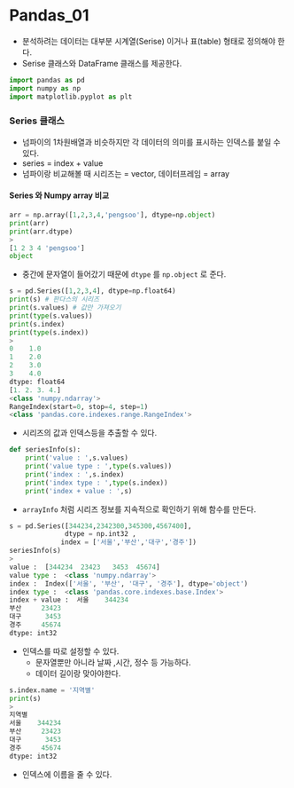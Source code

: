 # Pandas_01

- 분석하려는 데이터는 대부분 시계열(Serise) 이거나 표(table) 형태로 정의해야 한다.
- Serise 클래스와 DataFrame 클래스를 제공한다.

```python
import pandas as pd
import numpy as np
import matplotlib.pyplot as plt
```

### Series 클래스

- 넘파이의 1차원배열과 비슷하지만 각 데이터의 의미를 표시하는 인덱스를 붙일 수 있다.
- series = index + value
- 넘파이랑 비교해볼 때 시리즈는 = vector, 데이터프레임 = array

#### Series 와 Numpy array 비교

```python
arr = np.array([1,2,3,4,'pengsoo'], dtype=np.object)
print(arr)
print(arr.dtype)
>
[1 2 3 4 'pengsoo']
object
```

- 중간에 문자열이 들어갔기 때문에 `dtype` 를 `np.object` 로 준다.

```python
s = pd.Series([1,2,3,4], dtype=np.float64)
print(s) # 판다스의 시리즈
print(s.values) # 값만 가져오기
print(type(s.values)) 
print(s.index)
print(type(s.index))
>
0    1.0
1    2.0
2    3.0
3    4.0
dtype: float64
[1. 2. 3. 4.]
<class 'numpy.ndarray'>
RangeIndex(start=0, stop=4, step=1)
<class 'pandas.core.indexes.range.RangeIndex'>
```

- 시리즈의 값과 인덱스등을 추출할 수 있다.

```python
def seriesInfo(s):
    print('value : ',s.values) 
    print('value type : ',type(s.values)) 
    print('index : ',s.index)
    print('index type : ',type(s.index))
    print('index + value : ',s) 
```

- `arrayInfo` 처럼 시리즈 정보를 지속적으로 확인하기 위해 함수를 만든다.

```python
s = pd.Series([344234,2342300,345300,4567400],
              dtype = np.int32 , 
             index = ['서울','부산','대구','경주'])
seriesInfo(s)
>
value :  [344234  23423   3453  45674]
value type :  <class 'numpy.ndarray'>
index :  Index(['서울', '부산', '대구', '경주'], dtype='object')
index type :  <class 'pandas.core.indexes.base.Index'>
index + value :  서울    344234
부산     23423
대구      3453
경주     45674
dtype: int32
```

- 인덱스를 따로 설정할 수 있다.
  - 문자열뿐만 아니라 날짜 ,시간, 정수 등 가능하다.
  - 데이터 길이랑 맞아야한다.

```python
s.index.name = '지역별'
print(s)
>
지역별
서울    344234
부산     23423
대구      3453
경주     45674
dtype: int32
```

- 인덱스에 이름을 줄 수 있다.